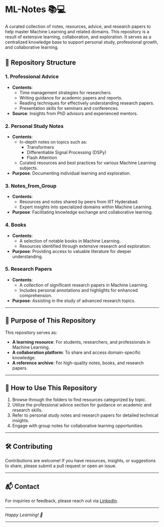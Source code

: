 # ML-Notes 📚💻

A curated collection of notes, resources, advice, and research papers to help master Machine Learning and related domains. This repository is a result of extensive learning, collaboration, and exploration. It serves as a centralized knowledge base to support personal study, professional growth, and collaborative learning.


## 📂 Repository Structure

### 1. **Professional Advice**
   - **Contents**:
     - Time management strategies for researchers.
     - Writing guidance for academic papers and reports.
     - Reading techniques for effectively understanding research papers.
     - Presentation skills for seminars and conferences.
   - **Source**: Insights from PhD advisors and experienced mentors.

### 2. **Personal Study Notes**
   - **Contents**:
     - In-depth notes on topics such as:
       - Transformers
       - Differentiable Signal Processing (DSPy)
       - Flash Attention
     - Curated resources and best practices for various Machine Learning subjects.
   - **Purpose**: Documenting individual learning and exploration.

### 3. **Notes_from_Group**
   - **Contents**:
     - Resources and notes shared by peers from IIIT Hyderabad.
     - Expert insights into specialized domains within Machine Learning.
   - **Purpose**: Facilitating knowledge exchange and collaborative learning.

### 4. **Books**
   - **Contents**:
     - A selection of notable books in Machine Learning.
     - Resources identified through extensive research and exploration.
   - **Purpose**: Providing access to valuable literature for deeper understanding.

### 5. **Research Papers**
   - **Contents**:
     - A collection of significant research papers in Machine Learning.
     - Includes personal annotations and highlights for enhanced comprehension.
   - **Purpose**: Assisting in the study of advanced research topics.

---

## 🎯 Purpose of This Repository

This repository serves as:

- **A learning resource**: For students, researchers, and professionals in Machine Learning.
- **A collaboration platform**: To share and access domain-specific knowledge.
- **A reference archive**: For high-quality notes, books, and research papers.

---

## 🌟 How to Use This Repository

1. Browse through the folders to find resources categorized by topic.
2. Utilize the professional advice section for guidance on academic and research skills.
3. Refer to personal study notes and research papers for detailed technical insights.
4. Engage with group notes for collaborative learning opportunities.

---

## 🛠️ Contributing

Contributions are welcome! If you have resources, insights, or suggestions to share, please submit a pull request or open an issue.

---

## 📬 Contact

For inquiries or feedback, please reach out via [LinkedIn](https://www.linkedin.com/in/hrithik-sagar-539046175/).

---

*Happy Learning! 🚀*

---
